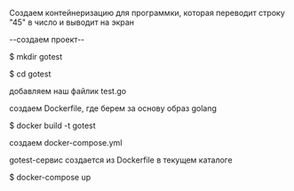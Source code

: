 Создаем контейнеризацию для программки, которая переводит строку "45" в число и выводит на экран

--создаем проект--

$ mkdir gotest 

$ cd gotest

добавляем наш файлик test.go

создаем Dockerfile, где берем за основу образ golang 

$ docker build -t gotest

создаем docker-compose.yml 

gotest-сервис создается из Dockerfile в текущем каталоге

$ docker-compose up
